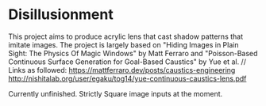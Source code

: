 # Disillusionment
This project aims to produce acrylic lens that cast shadow patterns that imitate images. The project is largely based on "Hiding Images in Plain Sight: The Physics Of Magic Windows" by Matt Ferraro and "Poisson-Based Continuous Surface Generation for Goal-Based Caustics" by Yue et al. //
Links as followed: 
https://mattferraro.dev/posts/caustics-engineering
http://nishitalab.org/user/egaku/tog14/yue-continuous-caustics-lens.pdf

Currently unfinished. Strictly Square image inputs at the moment. 
